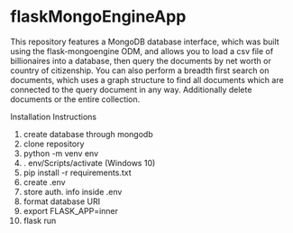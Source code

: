 # flaskMongoEngineApp
This repository features a MongoDB database interface, which was built using the flask-mongoengine ODM, and allows you to load a csv file of billionaires into a database, then query the documents by net worth or country of citizenship. You can also perform a breadth first search on documents, which uses a graph structure to find all documents which are connected to the query document in any way. Additionally delete documents or the entire collection.

Installation Instructions

1) create database through mongodb
2) clone repository
3) python -m venv env
4) . env/Scripts/activate (Windows 10)
5) pip install -r requirements.txt
6) create .env
7) store auth. info inside .env
8) format database URI
9) export FLASK_APP=inner
10) flask run
